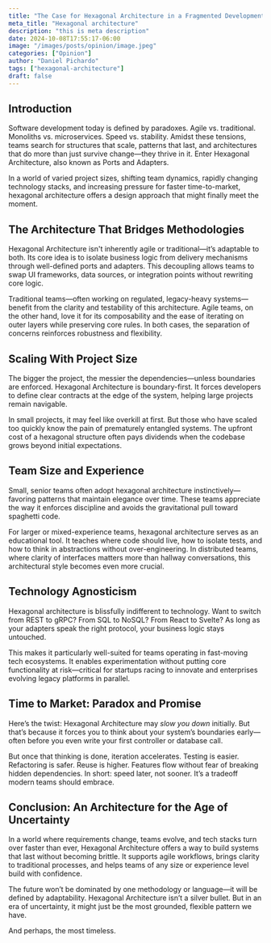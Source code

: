 ```yaml
---
title: "The Case for Hexagonal Architecture in a Fragmented Development World"
meta_title: "Hexagonal architecture"
description: "this is meta description"
date: 2024-10-08T17:55:17-06:00
image: "/images/posts/opinion/image.jpeg"
categories: ["Opinion"]
author: "Daniel Pichardo"
tags: ["hexagonal-architecture"]
draft: false
---
```


## Introduction

Software development today is defined by paradoxes. Agile vs. traditional. Monoliths vs. microservices. Speed vs. stability. Amidst these tensions, teams search for structures that scale, patterns that last, and architectures that do more than just survive change—they thrive in it. Enter Hexagonal Architecture, also known as Ports and Adapters.

In a world of varied project sizes, shifting team dynamics, rapidly changing technology stacks, and increasing pressure for faster time-to-market, hexagonal architecture offers a design approach that might finally meet the moment.

## The Architecture That Bridges Methodologies

Hexagonal Architecture isn't inherently agile or traditional—it’s adaptable to both. Its core idea is to isolate business logic from delivery mechanisms through well-defined ports and adapters. This decoupling allows teams to swap UI frameworks, data sources, or integration points without rewriting core logic.

Traditional teams—often working on regulated, legacy-heavy systems—benefit from the clarity and testability of this architecture. Agile teams, on the other hand, love it for its composability and the ease of iterating on outer layers while preserving core rules. In both cases, the separation of concerns reinforces robustness and flexibility.

## Scaling With Project Size

The bigger the project, the messier the dependencies—unless boundaries are enforced. Hexagonal Architecture is boundary-first. It forces developers to define clear contracts at the edge of the system, helping large projects remain navigable.

In small projects, it may feel like overkill at first. But those who have scaled too quickly know the pain of prematurely entangled systems. The upfront cost of a hexagonal structure often pays dividends when the codebase grows beyond initial expectations.

## Team Size and Experience

Small, senior teams often adopt hexagonal architecture instinctively—favoring patterns that maintain elegance over time. These teams appreciate the way it enforces discipline and avoids the gravitational pull toward spaghetti code.

For larger or mixed-experience teams, hexagonal architecture serves as an educational tool. It teaches where code should live, how to isolate tests, and how to think in abstractions without over-engineering. In distributed teams, where clarity of interfaces matters more than hallway conversations, this architectural style becomes even more crucial.

## Technology Agnosticism

Hexagonal architecture is blissfully indifferent to technology. Want to switch from REST to gRPC? From SQL to NoSQL? From React to Svelte? As long as your adapters speak the right protocol, your business logic stays untouched.

This makes it particularly well-suited for teams operating in fast-moving tech ecosystems. It enables experimentation without putting core functionality at risk—critical for startups racing to innovate and enterprises evolving legacy platforms in parallel.

## Time to Market: Paradox and Promise

Here’s the twist: Hexagonal Architecture may *slow you down* initially. But that’s because it forces you to think about your system’s boundaries early—often before you even write your first controller or database call.

But once that thinking is done, iteration accelerates. Testing is easier. Refactoring is safer. Reuse is higher. Features flow without fear of breaking hidden dependencies. In short: speed later, not sooner. It’s a tradeoff modern teams should embrace.

## Conclusion: An Architecture for the Age of Uncertainty

In a world where requirements change, teams evolve, and tech stacks turn over faster than ever, Hexagonal Architecture offers a way to build systems that last without becoming brittle. It supports agile workflows, brings clarity to traditional processes, and helps teams of any size or experience level build with confidence.

The future won’t be dominated by one methodology or language—it will be defined by adaptability. Hexagonal Architecture isn’t a silver bullet. But in an era of uncertainty, it might just be the most grounded, flexible pattern we have.

And perhaps, the most timeless.
